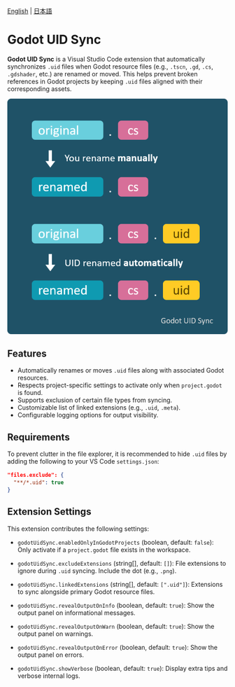 [English](https://github.com/masatoko/godot-uid-sync/blob/main/README.md) | [日本語](https://github.com/masatoko/godot-uid-sync/blob/main/README-ja.md)

# Godot UID Sync

**Godot UID Sync** is a Visual Studio Code extension that automatically synchronizes `.uid` files when Godot resource files (e.g., `.tscn`, `.gd`, `.cs`, `.gdshader`, etc.) are renamed or moved. This helps prevent broken references in Godot projects by keeping `.uid` files aligned with their corresponding assets.

![Automatic UID Sync on Rename](images/uid-auto-sync.png)

## Features

* Automatically renames or moves `.uid` files along with associated Godot resources.
* Respects project-specific settings to activate only when `project.godot` is found.
* Supports exclusion of certain file types from syncing.
* Customizable list of linked extensions (e.g., `.uid`, `.meta`).
* Configurable logging options for output visibility.

## Requirements

To prevent clutter in the file explorer, it is recommended to hide `.uid` files by adding the following to your VS Code `settings.json`:

```json
"files.exclude": {
  "**/*.uid": true
}
```

## Extension Settings

This extension contributes the following settings:

* `godotUidSync.enabledOnlyInGodotProjects` (boolean, default: `false`):
  Only activate if a `project.godot` file exists in the workspace.

* `godotUidSync.excludeExtensions` (string\[], default: `[]`):
  File extensions to ignore during `.uid` syncing. Include the dot (e.g., `.png`).

* `godotUidSync.linkedExtensions` (string\[], default: `[".uid"]`):
  Extensions to sync alongside primary Godot resource files.

* `godotUidSync.revealOutputOnInfo` (boolean, default: `true`):
  Show the output panel on informational messages.

* `godotUidSync.revealOutputOnWarn` (boolean, default: `true`):
  Show the output panel on warnings.

* `godotUidSync.revealOutputOnError` (boolean, default: `true`):
  Show the output panel on errors.

* `godotUidSync.showVerbose` (boolean, default: `true`):
  Display extra tips and verbose internal logs.
